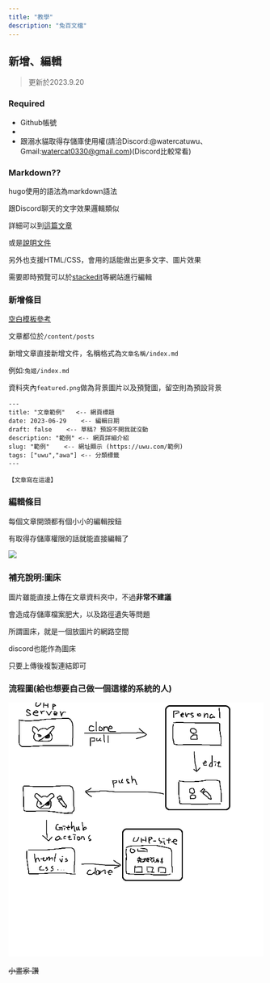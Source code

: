```yaml
---
title: "教學"
description: "兔百文檔"
---
```


## 新增、編輯

> 更新於2023.9.20

### Required

- Github帳號
- 
- 跟溺水貓取得存儲庫使用權(請洽Discord:@watercatuwu、Gmail:watercat0330@gmail.com)(Discord比較常看)


### Markdown??

hugo使用的語法為markdown語法

跟Discord聊天的文字效果邏輯類似

詳細可以到[這篇文章](https://hackmd.io/@mrcoding/H1_y9aB5N)

或是[說明文件](https://markdown.tw/)

另外也支援HTML/CSS，會用的話能做出更多文字、圖片效果

需要即時預覽可以於[stackedit](https://stackedit.io/)等網站進行編輯

### 新增條目

[空白模板參考](https://github.com/watercatuwu/uhp/tree/template)

文章都位於`/content/posts` 

新增文章直接新增文件，名稱格式為`文章名稱/index.md`

例如:`兔姬/index.md`

資料夾內`featured.png`做為背景圖片以及預覽圖，留空則為預設背景

```
---
title: "文章範例"   <-- 網頁標題
date: 2023-06-29    <-- 編輯日期
draft: false    <-- 草稿? 預設不開我就沒動
description: "範例" <-- 網頁詳細介紹
slug: "範例"    <-- 網址顯示 (https://uwu.com/範例)
tags: ["uwu","awa"] <-- 分類標籤
---

【文章寫在這邊】

```

### 編輯條目

每個文章開頭都有個小小的編輯按鈕

有取得存儲庫權限的話就能直接編輯了

![](https://cdn.discordapp.com/attachments/1046603288251990099/1153972288752975892/image.png)

### 補充說明:圖床

圖片雖能直接上傳在文章資料夾中，不過**非常不建議**

會造成存儲庫檔案肥大，以及路徑遺失等問題

所謂圖床，就是一個放圖片的網路空間

discord也能作為圖床

只要上傳後複製連結即可


### 流程圖(給也想要自己做一個這樣的系統的人)

![](https://raw.githubusercontent.com/watercatuwu/uhp/pic/%E6%9C%AA%E5%91%BD%E5%90%8D.png)

~~小畫家 讚~~
